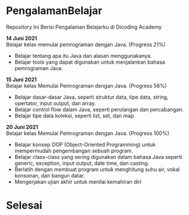 # PengalamanBelajar
Repository Ini Berisi Pengalaman Belajarku di Dicoding Academy

**14 Juni 2021**  
Belajar kelas memulai pemrograman dengan Java. (Progress 21%)
  * Belajar tentang apa itu Java dan alasan menggunakanya.
  * Belajar tools yang dapat digunakan untuk menjalankan bahasa pemrograman Java.

**15 Juni 2021**  
Belajar kelas Memulai Pemrograman dengan Java. (Progress 56%)
 * Belajar dasar-dasar Java, seperti struktur data, tipe data, string, opertator, input output, dan array.
 * Belajar control flow dalam Java, seperti perulangan dan percabangan.
 * Belajar tipe data koleksi, seperti list, set, dan map.

**20 Juni 2021**  
Belajar kelas Memulai Pemrograman dengan Java. (Progress 100%)
 * Belajar konsep OOP (Object-Oriented Programming) untuk mempermudah pengembangan sebuah program.
 * Belajar class-class yang sering digunakan dalam bahasa Java seperti generic, exception, input output, date time, dan casting.
 * Berlatih dengan membuat program untuk menghitung suhu air, vokal konsonan, dan bangun datar.
 * Mengerjakan ujian akhir untuk menilai kemahiran diri
  
# Selesai
